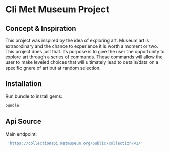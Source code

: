 # Cli Met Museum Project

## Concept & Inspiration

This project was inspired by the idea of exploring art.  Museum art is extraordinary and the chance to experience it is worth a moment or two.  This project does just that.  Its purpose is to give the user the opportunity to explore art through a series of commands.  These commands will allow the user to make leveled choices that will ultimately lead to details/data on a specific gnere of art but at random selection.      

## Installation

Run bundle to install gems:

```bash
bundle
```

## Api Source

Main endpoint:

```bash
 'https://collectionapi.metmuseum.org/public/collection/v1/'
 ```